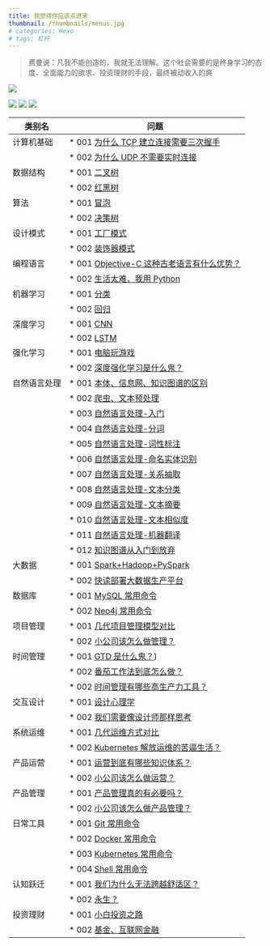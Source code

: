 ```yaml
---
title: 我觉得你应该点进来
thumbnail: /thumbnails/menus.jpg
# categories: Hexo
# tags: 杠杆
---
```


> 费曼说：凡我不能创造的，我就无法理解。这个社会需要的是终身学习的态度、全面能力的欲求、投资理财的手段，最终被动收入的爽     
    
![](https://pic4.zhimg.com/80/v2-dcfe02d3e53e1768e593efe2d3aa04f3_720w.jpg)

![](https://pic3.zhimg.com/80/v2-5d3642248a586f26eb6093bedb325cc6_720w.jpg)
![](https://pic4.zhimg.com/80/v2-3d2f3f7c8e0d07137783c74b59bb1df7_720w.jpg)
![](https://pic4.zhimg.com/80/v2-6e283b471b42ce4a1f125096a3ceacdf_720w.jpg)


| 类别名      | 问题                                                        |
|------------|-------------------------------------------------------------|
|  计算机基础  | * 001 [为什么 TCP 建立连接需要三次握手]()   |  
|            | * 002 [为什么 UDP 不需要实时连接]()   |   
|  数据结构   | * 001 [二叉树]()   |  
|            | * 002 [红黑树]()   |   
|      算法   | * 001 [冒泡]()   |  
|            | * 002 [决策树]()   |    
|  设计模式   | * 001 [工厂模式]()   |  
|            | * 002 [装饰器模式]()   |     
|  编程语言   | * 001 [Objective-C 这种古老语言有什么优势？]()   |  
|            | * 002 [生活太难，我用 Python]()   |  
|  机器学习   | * 001 [分类]()   |  
|            | * 002 [回归]()   |  
|  深度学习   | * 001 [CNN]()   |  
|            | * 002 [LSTM]()   |  
|  强化学习   | * 001 [电脑玩游戏]()   |  
|            | * 002 [深度强化学习是什么鬼？]()   |  
| 自然语言处理 | * 001 [本体、信息网、知识图谱的区别]()   |  
|            | * 002 [爬虫、文本预处理]()   |  
|            | * 003 [自然语言处理-入门]()   |  
|            | * 004 [自然语言处理-分词]()   |
|            | * 005 [自然语言处理-词性标注]()   |
|            | * 006 [自然语言处理-命名实体识别]()   |
|            | * 007 [自然语言处理-关系抽取]()   |  
|            | * 008 [自然语言处理-文本分类]()   |  
|            | * 009 [自然语言处理-文本摘要]()   |  
|            | * 010 [自然语言处理-文本相似度]()   |
|            | * 011 [自然语言处理-机器翻译]()   |
|            | * 012 [知识图谱从入门到放弃]()   |
|  大数据   | * 001 [Spark+Hadoop+PySpark]()   |  
|            | * 002 [快读部署大数据生产平台]()   |  
|  数据库   | * 001 [MySQL 常用命令]()   |  
|            | * 002 [Neo4j 常用命令]()   |  
|  项目管理   | * 001 [几代项目管理模型对比]()   |  
|            | * 002 [小公司该怎么做管理？]()   | 
|  时间管理   | * 001 [GTD 是什么鬼？]())   |  
|            | * 002 [番茄工作法到底怎么做？]()   |
|            | * 002 [时间管理有哪些高生产力工具？]()   |  
|  交互设计   | * 001 [设计心理学]()   |  
|            | * 002 [我们需要像设计师那样思考]()   |  
|  系统运维   | * 001 [几代运维方式对比]()   |  
|            | * 002 [Kubernetes 解放运维的苦逼生活？]()   |  
|  产品运营   | * 001 [运营到底有哪些知识体系？]()   |  
|            | * 002 [小公司该怎么做运营？]()   |  
|  产品管理   | * 001 [产品管理真的有必要吗？]()   |  
|            | * 002 [小公司该怎么做产品管理？]()   | 
|  日常工具   | * 001 [Git 常用命令]()   |  
|            | * 002 [Docker 常用命令]()   | 
|            | * 003 [Kubernetes 常用命令]()   | 
|            | * 004 [Shell 常用命令]()   | 
|  认知跃迁   | * 001 [我们为什么无法跨越舒适区？]()   |  
|            | * 002 [永生？]()   | 
|  投资理财   | * 001 [小白投资之路]()   |  
|            | * 002 [基金、互联网金融]()   | 